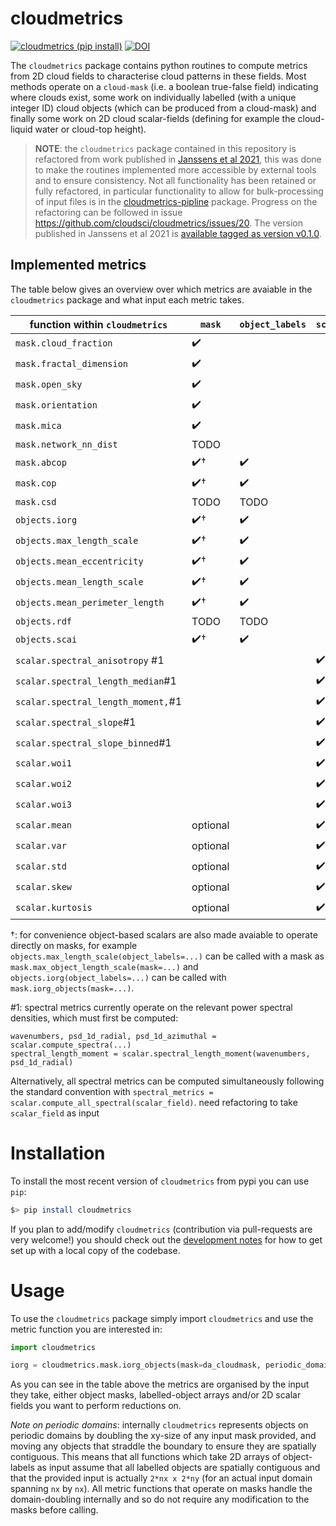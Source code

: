 # cloudmetrics

[![cloudmetrics (pip install)](https://github.com/cloudsci/cloudmetrics/actions/workflows/python-package-pip.yml/badge.svg)](https://github.com/cloudsci/cloudmetrics/actions/workflows/python-package-pip.yml) [![DOI](https://zenodo.org/badge/279602981.svg)](https://zenodo.org/badge/latestdoi/279602981)

The `cloudmetrics` package contains python routines to compute metrics
from 2D cloud fields to characterise cloud patterns in these fields. Most
methods operate on a `cloud-mask` (i.e. a boolean true-false field)
indicating where clouds exist, some work on individually labelled (with a
unique integer ID) cloud objects (which can be produced from a cloud-mask) and
finally some work on 2D cloud scalar-fields (defining for example the
cloud-liquid water or cloud-top height).

> **NOTE**: the `cloudmetrics` package contained in this repository is
> refactored from work published in [Janssens et al
> 2021](https://agupubs.onlinelibrary.wiley.com/doi/full/10.1029/2020GL091001),
> this was done to make the routines implemented more accessible by external
> tools and to ensure consistency. Not all functionality has been retained or
> fully refactored, in particular functionality to allow for bulk-processing of
> input files is in the
> [cloudmetrics-pipline](https://github.com/cloudsci/cloudmetrics-pipeline)
> package. Progress on the refactoring can be followed in issue
> https://github.com/cloudsci/cloudmetrics/issues/20. The version published in
> Janssens et al 2021 is [available tagged as version
> v0.1.0](https://github.com/cloudsci/cloudmetrics/tree/v0.1.0).

## Implemented metrics

The table below gives an overview over which metrics are avaiable in the
`cloudmetrics` package and what input each metric takes.


| function within `cloudmetrics`     | `mask`   | `object_labels` | `scalar_field` |
| ---------------------------------- | -------- | --------------- | -------------- |
| `mask.cloud_fraction`              | ✔️        |                 |                |
| `mask.fractal_dimension`           | ✔️        |                 |                |
| `mask.open_sky`                    | ✔️        |                 |                |
| `mask.orientation`                 | ✔️        |                 |                |
| `mask.mica`                        | ✔️        |                 |                |
| `mask.network_nn_dist`             | TODO     |                 |                |
| `mask.abcop`                       | ✔️†       | ✔️               |                |
| `mask.cop`                         | ✔️†       | ✔️               |                |
| `mask.csd`                         | TODO     | TODO            |                |
| `objects.iorg`                     | ✔️†       | ✔️               |                |
| `objects.max_length_scale`         | ✔️†       | ✔️               |                |
| `objects.mean_eccentricity`        | ✔️†       | ✔️               |                |
| `objects.mean_length_scale`        | ✔️†       | ✔️               |                |
| `objects.mean_perimeter_length`    | ✔️†       | ✔️               |                |
| `objects.rdf`                      | TODO     | TODO            |                |
| `objects.scai`                     | ✔️†       | ✔️               |                |
| `scalar.spectral_anisotropy` #1    |          |                 | ✔️              |
| `scalar.spectral_length_median`#1  |          |                 | ✔️              |
| `scalar.spectral_length_moment,`#1 |          |                 | ✔️              |
| `scalar.spectral_slope`#1          |          |                 | ✔️              |
| `scalar.spectral_slope_binned`#1   |          |                 | ✔️              |
| `scalar.woi1`                      |          |                 | ✔️              |
| `scalar.woi2`                      |          |                 | ✔️              |
| `scalar.woi3`                      |          |                 | ✔️              |
| `scalar.mean`                      | optional |                 | ✔️              |
| `scalar.var`                       | optional |                 | ✔️              |
| `scalar.std`                       | optional |                 | ✔️              |
| `scalar.skew`                      | optional |                 | ✔️              |
| `scalar.kurtosis`                  | optional |                 | ✔️              |

†: for convenience object-based scalars are also made avaiable to operate
directly on masks, for example `objects.max_length_scale(object_labels=...)`
can be called with a mask as `mask.max_object_length_scale(mask=...)` and
`objects.iorg(object_labels=...)` can be called with
`mask.iorg_objects(mask=...)`.

#1: spectral metrics currently operate on the relevant power spectral densities,
which must first be computed:
```
wavenumbers, psd_1d_radial, psd_1d_azimuthal = scalar.compute_spectra(...)
spectral_length_moment = scalar.spectral_length_moment(wavenumbers, psd_1d_radial)
```
Alternatively, all spectral metrics can be computed simultaneously following the
standard convention with `spectral_metrics = scalar.compute_all_spectral(scalar_field)`.
need refactoring to take `scalar_field` as input

# Installation

To install the most recent version of `cloudmetrics` from pypi you can use `pip`:

```bash
$> pip install cloudmetrics
```

If you plan to add/modify `cloudmetrics` (contribution via pull-requests are
very welcome!) you should check out the [development
notes](https://github.com/cloudsci/cloudmetrics/blob/master/docs/developing.md)
for how to get set up with a local copy of the codebase.

# Usage

To use the `cloudmetrics` package simply import `cloudmetrics` and use the
metric function you are interested in:

```python
import cloudmetrics

iorg = cloudmetrics.mask.iorg_objects(mask=da_cloudmask, periodic_domain=False)
```

As you can see in the table above the metrics are organised by the input they
take, either object masks, labelled-object arrays and/or 2D scalar fields you
want to perform reductions on.

*Note on periodic domains*: internally `cloudmetrics` represents objects on
periodic domains by doubling the xy-size of any input mask provided, and moving
any objects that straddle the boundary to ensure they are spatially contiguous.
This means that all functions which take 2D arrays of object-labels as input
assume that all labelled objects are spatially contiguous and that the provided
input is actually `2*nx x 2*ny` (for an actual input domain spanning `nx` by
`nx`). All metric functions that operate on masks handle the domain-doubling
internally and so do not require any modification to the masks before calling.
